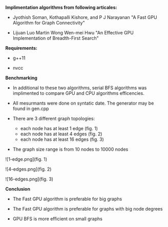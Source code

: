 **Implimentation algorithms from following articales:**

* Jyothish Soman, Kothapalli Kishore, and P J Narayanan "A Fast GPU Algorithm for Graph Connectivity"

* Lijuan Luo Martin Wong Wen-mei Hwu "An Effective GPU Implementation of Breadth-First Search"

**Requirements:**

* g++11

* nvcc

**Benchmarking**

* In additional to these two algorithms, serial BFS algorithms was implimented to compare GPU and CPU algorithms efficencies.

* All mesurmants were done on syntatic date. The generator may be found in gen.cpp

* There are 3 different graph topologies: 
	- each node has at least 1 edge (fig. 1)
	- each node has at least 4 edges (fig. 2)
	- each node has at least 16 edges (fig. 3)

* The graph size range is from 10 nodes to 10000 nodes

![1-edge.png](fig. 1)

![4-edges.png](fig. 2)

![16-edges.png](fig. 3)

**Conclusion**

* The Fast GPU algorithm is preferable for big graphs

* The Fast GPU algorithm is preferable for graphs with big node degrees 

* GPU BFS is more efficient on small graphs
